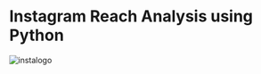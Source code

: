 # Instagram Reach Analysis using Python

![instalogo](https://github.com/Priyaah13/priya.github.io/blob/main/instalogo.jpg)


